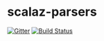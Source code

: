 # scalaz-parsers

[![Gitter](https://badges.gitter.im/scalaz/scalaz-parsers.svg)](https://gitter.im/scalaz/scalaz-parsers?utm_source=badge&utm_medium=badge&utm_campaign=pr-badge&utm_content=badge)
[![Build Status](https://travis-ci.org/scalaz/scalaz-parsers.svg?branch=master)](https://travis-ci.org/scalaz/scalaz-parsers)
